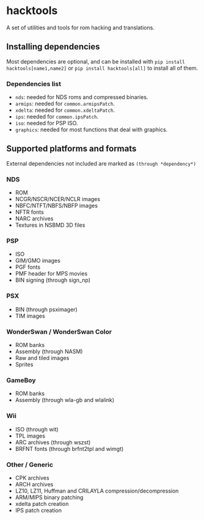 # hacktools
A set of utilities and tools for rom hacking and translations.

## Installing dependencies
Most dependencies are optional, and can be installed with `pip install hacktools[name1,name2]` or `pip install hacktools[all]` to install all of them.
### Dependencies list
 - `nds`: needed for NDS roms and compressed binaries.
 - `armips`: needed for `common.armipsPatch`.
 - `xdelta`: needed for `common.xdeltaPatch`.
 - `ips`: needed for `common.ipsPatch`.
 - `iso`: needed for PSP ISO.
 - `graphics`: needed for most functions that deal with graphics.

## Supported platforms and formats
External dependencies not included are marked as `(through *dependency*)`
### NDS
- ROM
- NCGR/NSCR/NCER/NCLR images
- NBFC/NTFT/NBFS/NBFP images
- NFTR fonts
- NARC archives
- Textures in NSBMD 3D files
### PSP
- ISO
- GIM/GMO images
- PGF fonts
- PMF header for MPS movies
- BIN signing (through sign_np)
### PSX
- BIN (through psximager)
- TIM images
### WonderSwan / WonderSwan Color
- ROM banks
- Assembly (through NASM)
- Raw and tiled images
- Sprites
### GameBoy
- ROM banks
- Assembly (through wla-gb and wlalink)
### Wii
- ISO (through wit)
- TPL images
- ARC archives (through wszst)
- BRFNT fonts (through brfnt2tpl and wimgt)
### Other / Generic
- CPK archives
- ARCH archives
- LZ10, LZ11, Huffman and CRILAYLA compression/decompression
- ARM/MIPS binary patching
- xdelta patch creation
- IPS patch creation
